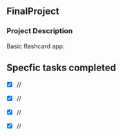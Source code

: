 ## FinalProject

### Project Description
Basic flashcard app. 

## Specfic tasks completed
- [X] //
- [X] //
- [X] //
- [X] //

